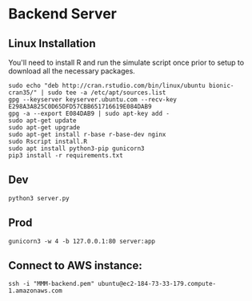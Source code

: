 # Backend Server

## Linux Installation
You'll need to install R and run the simulate script once prior to setup to download all the necessary packages.
```
sudo echo "deb http://cran.rstudio.com/bin/linux/ubuntu bionic-cran35/" | sudo tee -a /etc/apt/sources.list
gpg --keyserver keyserver.ubuntu.com --recv-key E298A3A825C0D65DFD57CBB651716619E084DAB9
gpg -a --export E084DAB9 | sudo apt-key add -
sudo apt-get update
sudo apt-get upgrade
sudo apt-get install r-base r-base-dev nginx
sudo Rscript install.R 
sudo apt install python3-pip gunicorn3
pip3 install -r requirements.txt
```

## Dev
```
python3 server.py
```

## Prod
```
gunicorn3 -w 4 -b 127.0.0.1:80 server:app
```

## Connect to AWS instance:
```
ssh -i "MMM-backend.pem" ubuntu@ec2-184-73-33-179.compute-1.amazonaws.com
```